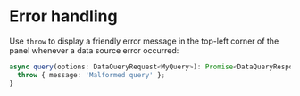 # Error handling

Use `throw` to display a friendly error message in the top-left corner of the panel whenever a data source error occurred:

```ts
async query(options: DataQueryRequest<MyQuery>): Promise<DataQueryResponse> {
  throw { message: 'Malformed query' };
}
```
